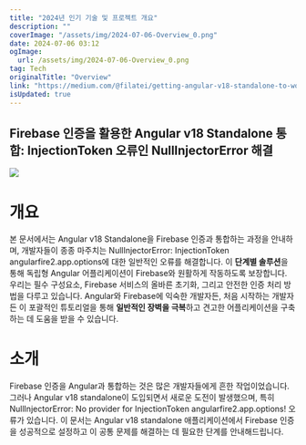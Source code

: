 ```yaml
---
title: "2024년 인기 기술 및 프로젝트 개요"
description: ""
coverImage: "/assets/img/2024-07-06-Overview_0.png"
date: 2024-07-06 03:12
ogImage:
  url: /assets/img/2024-07-06-Overview_0.png
tag: Tech
originalTitle: "Overview"
link: "https://medium.com/@filatei/getting-angular-v18-standalone-to-work-with-firebase-auth-and-fix-nullinjectorerror-no-provider-33bbdce92b77"
isUpdated: true
---
```


## Firebase 인증을 활용한 Angular v18 Standalone 통합: InjectionToken 오류인 NullInjectorError 해결

![](/assets/img/2024-07-06-개요_0.png)

# 개요

본 문서에서는 Angular v18 Standalone을 Firebase 인증과 통합하는 과정을 안내하며, 개발자들이 종종 마주치는 NullInjectorError: InjectionToken angularfire2.app.options에 대한 일반적인 오류를 해결합니다. 이 **단계별 솔루션**을 통해 독립형 Angular 어플리케이션이 Firebase와 원활하게 작동하도록 보장합니다. 우리는 필수 구성요소, Firebase 서비스의 올바른 초기화, 그리고 안전한 인증 처리 방법을 다루고 있습니다. Angular와 Firebase에 익숙한 개발자든, 처음 시작하는 개발자든 이 포괄적인 튜토리얼을 통해 **일반적인 장벽을 극복**하고 견고한 어플리케이션을 구축하는 데 도움을 받을 수 있습니다.

<!-- cozy-coder - 수평 -->

<ins class="adsbygoogle"
     style="display:block"
     data-ad-client="ca-pub-4877378276818686"
     data-ad-slot="1107185301"
     data-ad-format="auto"
     data-full-width-responsive="true"></ins>

<script>
     (adsbygoogle = window.adsbygoogle || []).push({});
</script>

# 소개

Firebase 인증을 Angular과 통합하는 것은 많은 개발자들에게 흔한 작업이었습니다. 그러나 Angular v18 standalone이 도입되면서 새로운 도전이 발생했으며, 특히 NullInjectorError: No provider for InjectionToken angularfire2.app.options! 오류가 있습니다. 이 문서는 Angular v18 standalone 애플리케이션에서 Firebase 인증을 성공적으로 설정하고 이 공통 문제를 해결하는 데 필요한 단계를 안내해드립니다.
